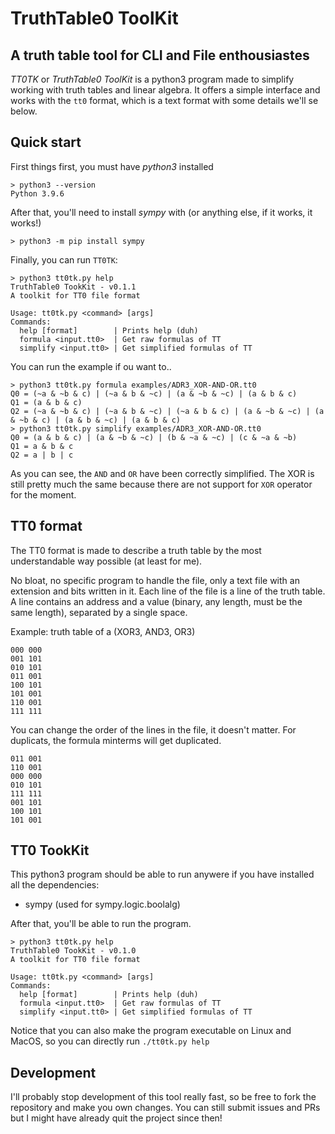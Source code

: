 # TruthTable0 ToolKit

## A truth table tool for CLI and File enthousiastes

_TT0TK_ or _TruthTable0 ToolKit_ is a python3 program made to simplify working
with truth tables and linear algebra. It offers a simple interface and works
with the `tt0` format, which is a text format with some details we'll se below.

## Quick start

First things first, you must have _python3_ installed

``` shell
> python3 --version
Python 3.9.6
```

After that, you'll need to install _sympy_ with (or anything else, if it works,
it works!)

``` shell
> python3 -m pip install sympy
```

Finally, you can run `TT0TK`:

``` shell
> python3 tt0tk.py help
TruthTable0 TookKit - v0.1.1
A toolkit for TT0 file format

Usage: tt0tk.py <command> [args]
Commands:
  help [format]        | Prints help (duh)
  formula <input.tt0>  | Get raw formulas of TT
  simplify <input.tt0> | Get simplified formulas of TT
```

You can run the example if ou want to..

``` shell
> python3 tt0tk.py formula examples/ADR3_XOR-AND-OR.tt0
Q0 = (~a & ~b & c) | (~a & b & ~c) | (a & ~b & ~c) | (a & b & c)
Q1 = (a & b & c)
Q2 = (~a & ~b & c) | (~a & b & ~c) | (~a & b & c) | (a & ~b & ~c) | (a & ~b & c) | (a & b & ~c) | (a & b & c)
> python3 tt0tk.py simplify examples/ADR3_XOR-AND-OR.tt0
Q0 = (a & b & c) | (a & ~b & ~c) | (b & ~a & ~c) | (c & ~a & ~b)
Q1 = a & b & c
Q2 = a | b | c
```

As you can see, the `AND` and `OR` have been correctly simplified. The XOR is
still pretty much the same because there are not support for `XOR` operator for
the moment.

## TT0 format

The TT0 format is made to describe a truth table by the most understandable way 
possible (at least for me). 

No bloat, no specific program to handle the file, only a text file with an 
extension and bits written in it. Each line of the file is a line of the 
truth table. A line contains an address and a value (binary, any length, must 
be the same length), separated by a single space.

Example: truth table of a (XOR3, AND3, OR3)

``` tt0
000 000
001 101
010 101
011 001
100 101
101 001
110 001
111 111
```

You can change the order of the lines in the file, it doesn't matter. For
duplicats, the formula minterms will get duplicated.

``` tt0
011 001
110 001
000 000
010 101
111 111
001 101
100 101
101 001
```

## TT0 TookKit

This python3 program should be able to run anywere if you have installed all
the dependencies:

- sympy (used for sympy.logic.boolalg)

After that, you'll be able to run the program. 

``` shell
> python3 tt0tk.py help
TruthTable0 TookKit - v0.1.0
A toolkit for TT0 file format

Usage: tt0tk.py <command> [args]
Commands:
  help [format]        | Prints help (duh)
  formula <input.tt0>  | Get raw formulas of TT
  simplify <input.tt0> | Get simplified formulas of TT
```

Notice that you can also make the program executable on Linux and MacOS, so you
can directly run `./tt0tk.py help`

## Development

I'll probably stop development of this tool really fast, so be free to fork the
repository and make you own changes. You can still submit issues and PRs but I
might have already quit the project since then!

